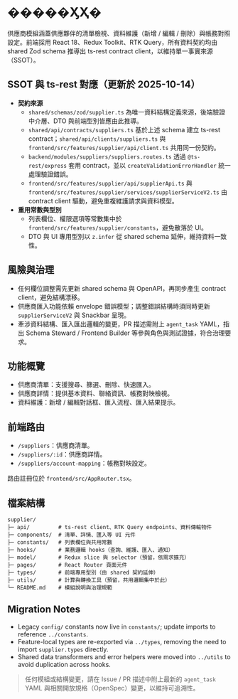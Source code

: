 # �����ӼҲ�

供應商模組涵蓋供應夥伴的清單檢視、資料維護（新增 / 編輯 / 刪除）與帳務對照設定。前端採用 React 18、Redux Toolkit、RTK Query，所有資料契約均由 shared Zod schema 推導出 ts-rest contract client，以維持單一事實來源（SSOT）。

## SSOT 與 ts-rest 對應（更新於 2025-10-14）
- **契約來源**
  - `shared/schemas/zod/supplier.ts` 為唯一資料結構定義來源，後端驗證中介層、DTO 與前端型別皆應由此推導。
  - `shared/api/contracts/suppliers.ts` 基於上述 schema 建立 ts-rest contract；`shared/api/clients/suppliers.ts` 與 `frontend/src/features/supplier/api/client.ts` 共用同一份契約。
  - `backend/modules/suppliers/suppliers.routes.ts` 透過 `@ts-rest/express` 套用 contract，並以 `createValidationErrorHandler` 統一處理驗證錯誤。
  - `frontend/src/features/supplier/api/supplierApi.ts` 與 `frontend/src/features/supplier/services/supplierServiceV2.ts` 由 contract client 驅動，避免重複維護請求與資料模型。
- **重用常數與型別**
  - 列表欄位、權限選項等常數集中於 `frontend/src/features/supplier/constants`，避免散落於 UI。
  - DTO 與 UI 專用型別以 `z.infer` 從 shared schema 延伸，維持資料一致性。

## 風險與治理
- 任何欄位調整需先更新 shared schema 與 OpenAPI，再同步產生 contract client，避免結構漂移。
- 供應商匯入功能依賴 envelope 錯誤模型；調整錯誤結構時須同時更新 `supplierServiceV2` 與 Snackbar 呈現。
- 牽涉資料結構、匯入匯出邏輯的變更，PR 描述需附上 `agent_task` YAML，指出 Schema Steward / Frontend Builder 等參與角色與測試證據，符合治理要求。

## 功能概覽
- 供應商清單：支援搜尋、篩選、刪除、快速匯入。
- 供應商詳情：提供基本資料、聯絡資訊、帳務對映檢視。
- 資料維護：新增 / 編輯對話框、匯入流程、匯入結果提示。

## 前端路由
- `/suppliers`：供應商清單。
- `/suppliers/:id`：供應商詳情。
- `/suppliers/account-mapping`：帳務對映設定。

路由註冊位於 `frontend/src/AppRouter.tsx`。

## 檔案結構

```text
supplier/
├─ api/         # ts-rest client、RTK Query endpoints、資料傳輸物件
├─ components/  # 清單、詳情、匯入等 UI 元件
├─ constants/   # 列表欄位與共用常數
├─ hooks/       # 業務邏輯 hooks（查詢、維護、匯入、通知）
├─ model/       # Redux slice 與 selector（預留，依需求擴充）
├─ pages/       # React Router 頁面元件
├─ types/       # 前端專用型別（由 shared 契約延伸）
├─ utils/       # 計算與轉換工具（預留，共用邏輯集中於此）
└─ README.md    # 模組說明與治理規範
```

## Migration Notes

- Legacy `config/` constants now live in `constants/`; update imports to reference `../constants`.
- Feature-local types are re-exported via `../types`, removing the need to import `supplier.types` directly.
- Shared data transformers and error helpers were moved into `../utils` to avoid duplication across hooks.

> 任何模組或結構變更，請在 Issue / PR 描述中附上最新的 `agent_task` YAML 與相關開放規格（OpenSpec）變更，以維持可追溯性。
